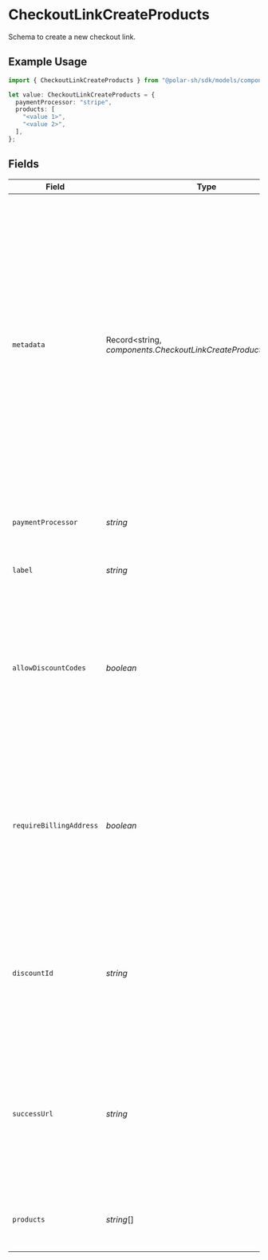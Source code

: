 # CheckoutLinkCreateProducts

Schema to create a new checkout link.

## Example Usage

```typescript
import { CheckoutLinkCreateProducts } from "@polar-sh/sdk/models/components/checkoutlinkcreateproducts.js";

let value: CheckoutLinkCreateProducts = {
  paymentProcessor: "stripe",
  products: [
    "<value 1>",
    "<value 2>",
  ],
};
```

## Fields

| Field                                                                                                                                                                                                                                                                                                                  | Type                                                                                                                                                                                                                                                                                                                   | Required                                                                                                                                                                                                                                                                                                               | Description                                                                                                                                                                                                                                                                                                            |
| ---------------------------------------------------------------------------------------------------------------------------------------------------------------------------------------------------------------------------------------------------------------------------------------------------------------------- | ---------------------------------------------------------------------------------------------------------------------------------------------------------------------------------------------------------------------------------------------------------------------------------------------------------------------- | ---------------------------------------------------------------------------------------------------------------------------------------------------------------------------------------------------------------------------------------------------------------------------------------------------------------------- | ---------------------------------------------------------------------------------------------------------------------------------------------------------------------------------------------------------------------------------------------------------------------------------------------------------------------- |
| `metadata`                                                                                                                                                                                                                                                                                                             | Record<string, *components.CheckoutLinkCreateProductsMetadata*>                                                                                                                                                                                                                                                        | :heavy_minus_sign:                                                                                                                                                                                                                                                                                                     | Key-value object allowing you to store additional information.<br/><br/>The key must be a string with a maximum length of **40 characters**.<br/>The value must be either:<br/><br/>* A string with a maximum length of **500 characters**<br/>* An integer<br/>* A floating-point number<br/>* A boolean<br/><br/>You can store up to **50 key-value pairs**. |
| `paymentProcessor`                                                                                                                                                                                                                                                                                                     | *string*                                                                                                                                                                                                                                                                                                               | :heavy_check_mark:                                                                                                                                                                                                                                                                                                     | Payment processor to use. Currently only Stripe is supported.                                                                                                                                                                                                                                                          |
| `label`                                                                                                                                                                                                                                                                                                                | *string*                                                                                                                                                                                                                                                                                                               | :heavy_minus_sign:                                                                                                                                                                                                                                                                                                     | Optional label to distinguish links internally                                                                                                                                                                                                                                                                         |
| `allowDiscountCodes`                                                                                                                                                                                                                                                                                                   | *boolean*                                                                                                                                                                                                                                                                                                              | :heavy_minus_sign:                                                                                                                                                                                                                                                                                                     | Whether to allow the customer to apply discount codes. If you apply a discount through `discount_id`, it'll still be applied, but the customer won't be able to change it.                                                                                                                                             |
| `requireBillingAddress`                                                                                                                                                                                                                                                                                                | *boolean*                                                                                                                                                                                                                                                                                                              | :heavy_minus_sign:                                                                                                                                                                                                                                                                                                     | Whether to require the customer to fill their full billing address, instead of just the country. Customers in the US will always be required to fill their full address, regardless of this setting.                                                                                                                   |
| `discountId`                                                                                                                                                                                                                                                                                                           | *string*                                                                                                                                                                                                                                                                                                               | :heavy_minus_sign:                                                                                                                                                                                                                                                                                                     | ID of the discount to apply to the checkout. If the discount is not applicable anymore when opening the checkout link, it'll be ignored.                                                                                                                                                                               |
| `successUrl`                                                                                                                                                                                                                                                                                                           | *string*                                                                                                                                                                                                                                                                                                               | :heavy_minus_sign:                                                                                                                                                                                                                                                                                                     | URL where the customer will be redirected after a successful payment.You can add the `checkout_id={CHECKOUT_ID}` query parameter to retrieve the checkout session id.                                                                                                                                                  |
| `products`                                                                                                                                                                                                                                                                                                             | *string*[]                                                                                                                                                                                                                                                                                                             | :heavy_check_mark:                                                                                                                                                                                                                                                                                                     | List of products that will be available to select at checkout.                                                                                                                                                                                                                                                         |